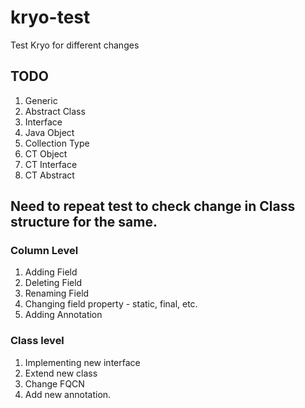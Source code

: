 # kryo-test
Test Kryo for different changes


## TODO
1. Generic
2. Abstract Class
3. Interface
4. Java Object
5. Collection Type
6. CT Object
7. CT Interface
8. CT Abstract

## Need to repeat test to check change in Class structure for the same.

### Column Level
1. Adding Field
2. Deleting Field
3. Renaming Field
4. Changing field property - static, final, etc.
5. Adding Annotation

### Class level
1. Implementing new interface
2. Extend new class
3. Change FQCN
4. Add new annotation.
